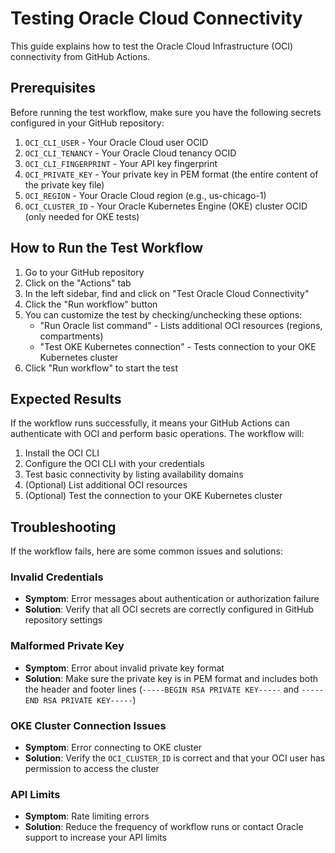 # Testing Oracle Cloud Connectivity

This guide explains how to test the Oracle Cloud Infrastructure (OCI) connectivity from GitHub Actions.

## Prerequisites

Before running the test workflow, make sure you have the following secrets configured in your GitHub repository:

1. `OCI_CLI_USER` - Your Oracle Cloud user OCID
2. `OCI_CLI_TENANCY` - Your Oracle Cloud tenancy OCID
3. `OCI_CLI_FINGERPRINT` - Your API key fingerprint
4. `OCI_PRIVATE_KEY` - Your private key in PEM format (the entire content of the private key file)
5. `OCI_REGION` - Your Oracle Cloud region (e.g., us-chicago-1)
6. `OCI_CLUSTER_ID` - Your Oracle Kubernetes Engine (OKE) cluster OCID (only needed for OKE tests)

## How to Run the Test Workflow

1. Go to your GitHub repository
2. Click on the "Actions" tab
3. In the left sidebar, find and click on "Test Oracle Cloud Connectivity"
4. Click the "Run workflow" button
5. You can customize the test by checking/unchecking these options:
   - "Run Oracle list command" - Lists additional OCI resources (regions, compartments)
   - "Test OKE Kubernetes connection" - Tests connection to your OKE Kubernetes cluster
6. Click "Run workflow" to start the test

## Expected Results

If the workflow runs successfully, it means your GitHub Actions can authenticate with OCI and perform basic operations. The workflow will:

1. Install the OCI CLI
2. Configure the OCI CLI with your credentials
3. Test basic connectivity by listing availability domains
4. (Optional) List additional OCI resources
5. (Optional) Test the connection to your OKE Kubernetes cluster

## Troubleshooting

If the workflow fails, here are some common issues and solutions:

### Invalid Credentials

- **Symptom**: Error messages about authentication or authorization failure
- **Solution**: Verify that all OCI secrets are correctly configured in GitHub repository settings

### Malformed Private Key

- **Symptom**: Error about invalid private key format
- **Solution**: Make sure the private key is in PEM format and includes both the header and footer lines (`-----BEGIN RSA PRIVATE KEY-----` and `-----END RSA PRIVATE KEY-----`)

### OKE Cluster Connection Issues

- **Symptom**: Error connecting to OKE cluster
- **Solution**: Verify the `OCI_CLUSTER_ID` is correct and that your OCI user has permission to access the cluster

### API Limits

- **Symptom**: Rate limiting errors
- **Solution**: Reduce the frequency of workflow runs or contact Oracle support to increase your API limits 
